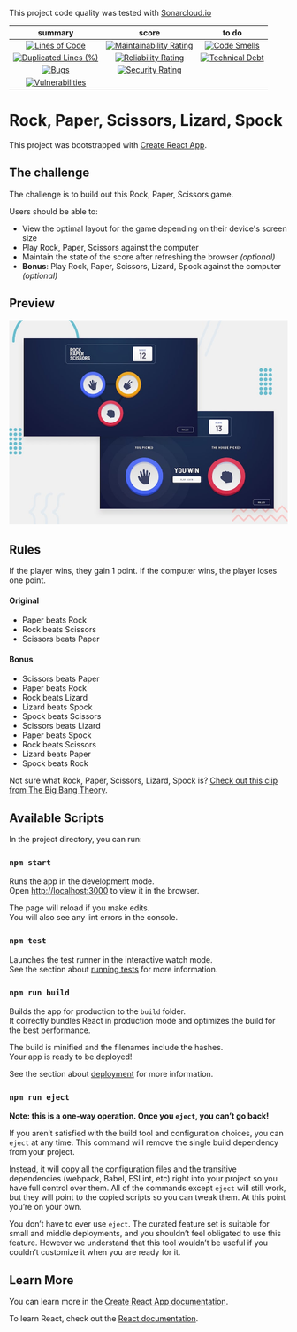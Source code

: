 This project code quality was tested with [Sonarcloud.io](https://sonarcloud.io/summary/overall?id=Webnume_rock-paper-scissors-React)




|                                                                                                    summary                                                                                                    |                                                                                                 score                                                                                                 |                                                                                           to do                                                                                           |
| :-----------------------------------------------------------------------------------------------------------------------------------------------------------------------------------------------------------: | :---------------------------------------------------------------------------------------------------------------------------------------------------------------------------------------------------: | :----------------------------------------------------------------------------------------------------------------------------------------------------------------------------------------: |
|              [![Lines of Code](https://sonarcloud.io/api/project_badges/measure?project=Webnume_rock-paper-scissors-React&metric=ncloc)](https://sonarcloud.io/summary/new_code?id=Webnume_rock-paper-scissors-React)              |  [![Maintainability Rating](https://sonarcloud.io/api/project_badges/measure?project=Webnume_rock-paper-scissors-React&metric=sqale_rating)](https://sonarcloud.io/summary/new_code?id=Webnume_rock-paper-scissors-React)  |  [![Code Smells](https://sonarcloud.io/api/project_badges/measure?project=Webnume_rock-paper-scissors-React&metric=code_smells)](https://sonarcloud.io/summary/new_code?id=Webnume_rock-paper-scissors-React)  |
| [![Duplicated Lines (%)](https://sonarcloud.io/api/project_badges/measure?project=Webnume_rock-paper-scissors-React&metric=duplicated_lines_density)](https://sonarcloud.io/summary/new_code?id=Webnume_rock-paper-scissors-React) | [![Reliability Rating](https://sonarcloud.io/api/project_badges/measure?project=Webnume_rock-paper-scissors-React&metric=reliability_rating)](https://sonarcloud.io/summary/new_code?id=Webnume_rock-paper-scissors-React) | [![Technical Debt](https://sonarcloud.io/api/project_badges/measure?project=Webnume_rock-paper-scissors-React&metric=sqale_index)](https://sonarcloud.io/summary/new_code?id=Webnume_rock-paper-scissors-React) |
|                   [![Bugs](https://sonarcloud.io/api/project_badges/measure?project=Webnume_rock-paper-scissors-React&metric=bugs)](https://sonarcloud.io/summary/new_code?id=Webnume_rock-paper-scissors-React)                   |    [![Security Rating](https://sonarcloud.io/api/project_badges/measure?project=Webnume_rock-paper-scissors-React&metric=security_rating)](https://sonarcloud.io/summary/new_code?id=Webnume_rock-paper-scissors-React)    |                                                                                                                                                                                            |
|        [![Vulnerabilities](https://sonarcloud.io/api/project_badges/measure?project=Webnume_rock-paper-scissors-React&metric=vulnerabilities)](https://sonarcloud.io/summary/new_code?id=Webnume_rock-paper-scissors-React)        |        

# Rock, Paper, Scissors, Lizard, Spock

This project was bootstrapped with [Create React App](https://github.com/facebook/create-react-app).

## The challenge

The challenge is to build out this Rock, Paper, Scissors game.

Users should be able to:

- View the optimal layout for the game depending on their device's screen size
- Play Rock, Paper, Scissors against the computer
- Maintain the state of the score after refreshing the browser _(optional)_
- **Bonus**: Play Rock, Paper, Scissors, Lizard, Spock against the computer _(optional)_

## Preview

![Design preview for the Rock, Paper, Scissors coding challenge](./src/assets/images//desktop-preview.jpg)

## Rules

If the player wins, they gain 1 point. If the computer wins, the player loses one point.

#### Original

- Paper beats Rock
- Rock beats Scissors
- Scissors beats Paper

#### Bonus

- Scissors beats Paper
- Paper beats Rock
- Rock beats Lizard
- Lizard beats Spock
- Spock beats Scissors
- Scissors beats Lizard
- Paper beats Spock
- Rock beats Scissors
- Lizard beats Paper
- Spock beats Rock

Not sure what Rock, Paper, Scissors, Lizard, Spock is? [Check out this clip from The Big Bang Theory](https://www.youtube.com/watch?v=iSHPVCBsnLw).

## Available Scripts

In the project directory, you can run:

### `npm start`

Runs the app in the development mode.\
Open [http://localhost:3000](http://localhost:3000) to view it in the browser.

The page will reload if you make edits.\
You will also see any lint errors in the console.

### `npm test`

Launches the test runner in the interactive watch mode.\
See the section about [running tests](https://facebook.github.io/create-react-app/docs/running-tests) for more information.

### `npm run build`

Builds the app for production to the `build` folder.\
It correctly bundles React in production mode and optimizes the build for the best performance.

The build is minified and the filenames include the hashes.\
Your app is ready to be deployed!

See the section about [deployment](https://facebook.github.io/create-react-app/docs/deployment) for more information.

### `npm run eject`

**Note: this is a one-way operation. Once you `eject`, you can’t go back!**

If you aren’t satisfied with the build tool and configuration choices, you can `eject` at any time. This command will remove the single build dependency from your project.

Instead, it will copy all the configuration files and the transitive dependencies (webpack, Babel, ESLint, etc) right into your project so you have full control over them. All of the commands except `eject` will still work, but they will point to the copied scripts so you can tweak them. At this point you’re on your own.

You don’t have to ever use `eject`. The curated feature set is suitable for small and middle deployments, and you shouldn’t feel obligated to use this feature. However we understand that this tool wouldn’t be useful if you couldn’t customize it when you are ready for it.

## Learn More

You can learn more in the [Create React App documentation](https://facebook.github.io/create-react-app/docs/getting-started).

To learn React, check out the [React documentation](https://reactjs.org/).
